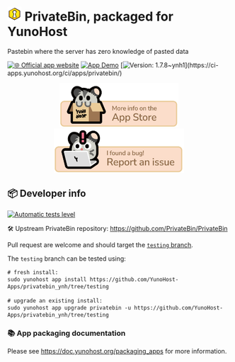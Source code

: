 <!--
N.B.: This README was automatically generated by <https://github.com/YunoHost/apps_tools/blob/main/readme_generator>
It shall NOT be edited by hand.
-->

<h1>
  <img src="https://raw.githubusercontent.com/YunoHost/apps/main/logos/privatebin.png" width="32px" alt="Logo of PrivateBin">
  PrivateBin, packaged for YunoHost
</h1>

Pastebin where the server has zero knowledge of pasted data

[![🌐 Official app website](https://img.shields.io/badge/Official_app_website-darkgreen?style=for-the-badge)](https://privatebin.info/)
[![App Demo](https://img.shields.io/badge/App_Demo-blue?style=for-the-badge)](https://privatebin.net/)
[![Version: 1.7.8~ynh1](https://img.shields.io/badge/Version-1.7.8~ynh1-rgba(0,150,0,1)?style=for-the-badge)](https://ci-apps.yunohost.org/ci/apps/privatebin/)

<div align="center">
<a href="https://apps.yunohost.org/app/privatebin"><img height="100px" src="https://github.com/YunoHost/yunohost-artwork/raw/refs/heads/main/badges/neopossum-badges/badge_more_info_on_the_appstore.svg"/></a>
<a href="https://github.com/YunoHost-Apps/privatebin_ynh/issues"><img height="100px" src="https://github.com/YunoHost/yunohost-artwork/raw/refs/heads/main/badges/neopossum-badges/badge_report_an_issue.svg"/></a>
</div>

## 📦 Developer info

[![Automatic tests level](https://apps.yunohost.org/badge/cilevel/privatebin)](https://ci-apps.yunohost.org/ci/apps/privatebin/)

🛠️ Upstream PrivateBin repository: <https://github.com/PrivateBin/PrivateBin>

Pull request are welcome and should target the [`testing` branch](https://github.com/YunoHost-Apps/privatebin_ynh/tree/testing).

The `testing` branch can be tested using:
```
# fresh install:
sudo yunohost app install https://github.com/YunoHost-Apps/privatebin_ynh/tree/testing

# upgrade an existing install:
sudo yunohost app upgrade privatebin -u https://github.com/YunoHost-Apps/privatebin_ynh/tree/testing
```

### 📚 App packaging documentation

Please see <https://doc.yunohost.org/packaging_apps> for more information.